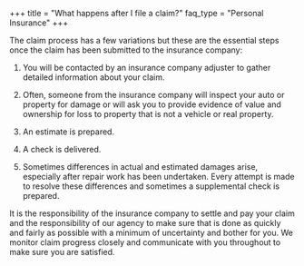 +++
title = "What happens after I file a claim?"
faq_type = "Personal Insurance"
+++

The claim process has a few variations but these are the essential steps once the claim has been submitted to the insurance company:

1. You will be contacted by an insurance company adjuster to gather detailed information about your claim. 

2. Often, someone from the insurance company will inspect your auto or property for damage or will ask you to provide evidence of value and ownership for loss to property that is not a vehicle or real property. 

3. An estimate is prepared. 

4. A check is delivered. 

5. Sometimes differences in actual and estimated damages arise, especially after repair work has been undertaken. Every attempt is made to resolve these differences and sometimes a supplemental check is prepared. 

It is the responsibility of the insurance company to settle and pay your claim and the responsibility of our agency to make sure that is done as quickly and fairly as possible with a minimum of uncertainty and bother for you. We monitor claim progress closely and communicate with you throughout to make sure you are satisfied.